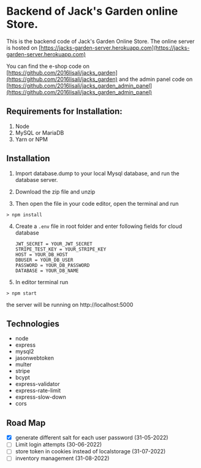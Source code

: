 # Backend of Jack's Garden online Store.

This is the backend code of Jack's Garden Online Store. The online server is hosted on [https://jacks-garden-server.herokuapp.com](https://jacks-garden-server.herokuapp.com)

You can find the e-shop code on [https://github.com/2016lisali/jacks_garden](https://github.com/2016lisali/jacks_garden) and the admin panel code on [https://github.com/2016lisali/jacks_garden_admin_panel](https://github.com/2016lisali/jacks_garden_admin_panel)

## Requirements for Installation:

1. Node
2. MySQL or MariaDB
3. Yarn or NPM

## Installation

1. Import database.dump to your local Mysql database, and run the database server.

2. Download the zip file and unzip

3. Then open the file in your code editor, open the terminal and run

```
> npm install
```

4. Create a `.env` file in root folder and enter following fields for cloud database
   ```env
   JWT_SECRET = YOUR_JWT_SECRET
   STRIPE_TEST_KEY = YOUR_STRIPE_KEY
   HOST = YOUR_DB_HOST
   DBUSER = YOUR_DB_USER
   PASSWORD = YOUR_DB_PASSWORD
   DATABASE = YOUR_DB_NAME
   ```
5. In editor terminal run

```
> npm start
```

the server will be running on http://localhost:5000

## Technologies

- node
- express
- mysql2
- jasonwebtoken
- multer
- stripe
- bcypt
- express-validator
- express-rate-limit
- express-slow-down
- cors

## Road Map

- [x] generate different salt for each user password (31-05-2022)
- [ ] Limit login attempts (30-06-2022)
- [ ] store token in cookies instead of localstorage (31-07-2022)
- [ ] inventory management (31-08-2022)
